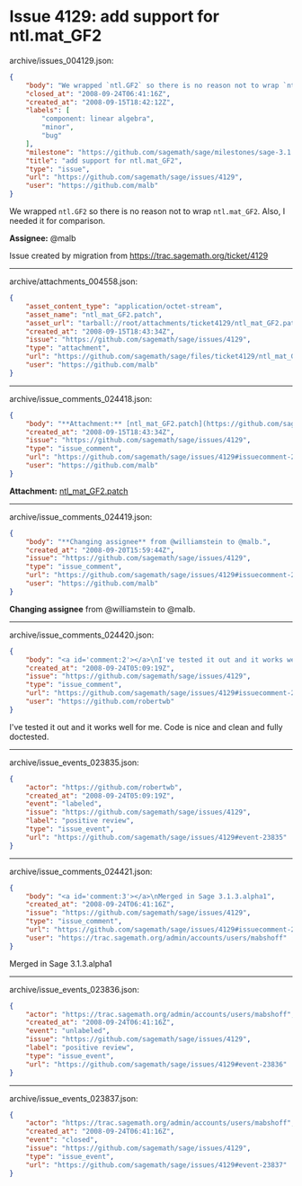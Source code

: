# Issue 4129: add support for ntl.mat_GF2

archive/issues_004129.json:
```json
{
    "body": "We wrapped `ntl.GF2` so there is no reason not to wrap `ntl.mat_GF2`. Also, I needed it for comparison.\n\n**Assignee:** @malb\n\nIssue created by migration from https://trac.sagemath.org/ticket/4129\n\n",
    "closed_at": "2008-09-24T06:41:16Z",
    "created_at": "2008-09-15T18:42:12Z",
    "labels": [
        "component: linear algebra",
        "minor",
        "bug"
    ],
    "milestone": "https://github.com/sagemath/sage/milestones/sage-3.1.3",
    "title": "add support for ntl.mat_GF2",
    "type": "issue",
    "url": "https://github.com/sagemath/sage/issues/4129",
    "user": "https://github.com/malb"
}
```
We wrapped `ntl.GF2` so there is no reason not to wrap `ntl.mat_GF2`. Also, I needed it for comparison.

**Assignee:** @malb

Issue created by migration from https://trac.sagemath.org/ticket/4129





---

archive/attachments_004558.json:
```json
{
    "asset_content_type": "application/octet-stream",
    "asset_name": "ntl_mat_GF2.patch",
    "asset_url": "tarball://root/attachments/ticket4129/ntl_mat_GF2.patch",
    "created_at": "2008-09-15T18:43:34Z",
    "issue": "https://github.com/sagemath/sage/issues/4129",
    "type": "attachment",
    "url": "https://github.com/sagemath/sage/files/ticket4129/ntl_mat_GF2.patch",
    "user": "https://github.com/malb"
}
```



---

archive/issue_comments_024418.json:
```json
{
    "body": "**Attachment:** [ntl_mat_GF2.patch](https://github.com/sagemath/sage/files/ticket4129/ntl_mat_GF2.patch)",
    "created_at": "2008-09-15T18:43:34Z",
    "issue": "https://github.com/sagemath/sage/issues/4129",
    "type": "issue_comment",
    "url": "https://github.com/sagemath/sage/issues/4129#issuecomment-24418",
    "user": "https://github.com/malb"
}
```

**Attachment:** [ntl_mat_GF2.patch](https://github.com/sagemath/sage/files/ticket4129/ntl_mat_GF2.patch)



---

archive/issue_comments_024419.json:
```json
{
    "body": "**Changing assignee** from @williamstein to @malb.",
    "created_at": "2008-09-20T15:59:44Z",
    "issue": "https://github.com/sagemath/sage/issues/4129",
    "type": "issue_comment",
    "url": "https://github.com/sagemath/sage/issues/4129#issuecomment-24419",
    "user": "https://github.com/malb"
}
```

**Changing assignee** from @williamstein to @malb.



---

archive/issue_comments_024420.json:
```json
{
    "body": "<a id='comment:2'></a>\nI've tested it out and it works well for me. Code is nice and clean and fully doctested.",
    "created_at": "2008-09-24T05:09:19Z",
    "issue": "https://github.com/sagemath/sage/issues/4129",
    "type": "issue_comment",
    "url": "https://github.com/sagemath/sage/issues/4129#issuecomment-24420",
    "user": "https://github.com/robertwb"
}
```

<a id='comment:2'></a>
I've tested it out and it works well for me. Code is nice and clean and fully doctested.



---

archive/issue_events_023835.json:
```json
{
    "actor": "https://github.com/robertwb",
    "created_at": "2008-09-24T05:09:19Z",
    "event": "labeled",
    "issue": "https://github.com/sagemath/sage/issues/4129",
    "label": "positive review",
    "type": "issue_event",
    "url": "https://github.com/sagemath/sage/issues/4129#event-23835"
}
```



---

archive/issue_comments_024421.json:
```json
{
    "body": "<a id='comment:3'></a>\nMerged in Sage 3.1.3.alpha1",
    "created_at": "2008-09-24T06:41:16Z",
    "issue": "https://github.com/sagemath/sage/issues/4129",
    "type": "issue_comment",
    "url": "https://github.com/sagemath/sage/issues/4129#issuecomment-24421",
    "user": "https://trac.sagemath.org/admin/accounts/users/mabshoff"
}
```

<a id='comment:3'></a>
Merged in Sage 3.1.3.alpha1



---

archive/issue_events_023836.json:
```json
{
    "actor": "https://trac.sagemath.org/admin/accounts/users/mabshoff",
    "created_at": "2008-09-24T06:41:16Z",
    "event": "unlabeled",
    "issue": "https://github.com/sagemath/sage/issues/4129",
    "label": "positive review",
    "type": "issue_event",
    "url": "https://github.com/sagemath/sage/issues/4129#event-23836"
}
```



---

archive/issue_events_023837.json:
```json
{
    "actor": "https://trac.sagemath.org/admin/accounts/users/mabshoff",
    "created_at": "2008-09-24T06:41:16Z",
    "event": "closed",
    "issue": "https://github.com/sagemath/sage/issues/4129",
    "type": "issue_event",
    "url": "https://github.com/sagemath/sage/issues/4129#event-23837"
}
```

